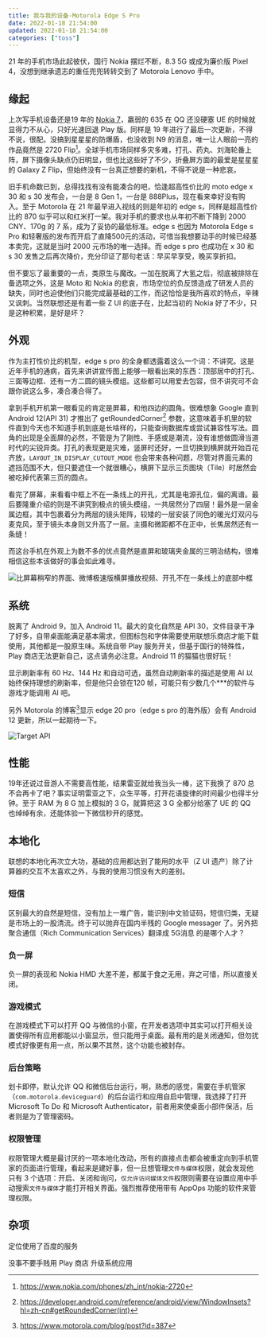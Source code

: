 ```yaml
---
title: 我与我的设备-Motorola Edge S Pro
date: 2022-01-18 21:54:00
updated: 2022-01-18 21:54:00
categories: ["toss"]
---
```


21 年的手机市场此起彼伏，国行 Nokia 摆烂不断，8.3 5G 或成为廉价版 Pixel 4，没想到继承遗志的重任兜兜转转交到了 Motorola Lenovo 手中。<!--more-->

## 缘起

上次写手机设备还是19 年的 [Nokia 7](../with-my-nokia-7/)，羸弱的 635 在 QQ 还没硬塞 UE 的时候就显得力不从心，只好光速回退 Play 版。同样是 19 年进行了最后一次更新，不得不说，很配。没搞到星星星的防爆盾，也没收到 N9 的消息，唯一让人眼前一亮的作品竟然是 2720 Flip[^1]。全球手机市场同样多灾多难，打孔、药丸、刘海轮番上阵，屏下摄像头缺点仍旧明显，但也比这些好了不少，折叠屏方面的最爱是星星星的 Galaxy Z Flip，但始终没有一台真正想要的新机，不得不说是一种悲哀。

旧手机命数已到，总得找找有没有能凑合的吧，恰逢超高性价比的 moto edge x 30 和 s 30 发布会，一台是 8 Gen 1，一台是 888Plus，现在看来幸好没有购入。至于 Motorola 在 21 年最早进入视线的则是年初的 edge s，同样是超高性价比的 870 似乎可以和红米打一架。我对手机的要求也从年初不断下降到 2000 CNY、170g 的 7 系，成为了妥协的最低标准。edge s 也因为 Motorola Edge s Pro 和轻奢版的发布而开启了直降500元的活动，可惜当我想要动手的时候已经基本卖完，这就是当时 2000 元市场的唯一选择。而 edge s pro 也成功在 x 30 和 s 30 发售之后再次降价，充分印证了那句老话：早买早享受，晚买享折扣。

但不要忘了最重要的一点，类原生与魔改。一加在脱离了大氢之后，彻底被排除在备选项之外，这是 Moto 和 Nokia 的悲哀，市场空位的负反馈造成了研发人员的缺失，同时也迫使他们只能完成最基础的工作，而这恰恰是我所喜欢的特点，辛辣又讽刺。当然联想还是有着一些 Z UI 的底子在，比起当初的 Nokia 好了不少，只是这种积累，是好是坏？

## 外观

作为主打性价比的机型，edge s pro 的全身都透露着这么一个词：不讲究。这是近年手机的通病，首先来讲讲宣传图上能够一眼看出来的东西：顶部居中的打孔、三面等边框、还有一方二圆的镜头模组。这些都可以用爱去包容，但不讲究可不会跟你说这么多，凑合凑合得了。

拿到手机开机第一眼看见的肯定是屏幕，和他四边的圆角。很难想象 Google 直到 Android 12(API 31) 才推出了 getRoundedCorner[^2] 参数，这意味着手机里的软件直到今天也不知道手机到底是长啥样的，只能查询数据库或尝试兼容性写法。圆角的出现是全面屏的必然，不管是为了刚性、手感或是潮流，没有谁想做圆滑当道时代的尖锐异类。打孔的表现更是灾难，竖屏时还好，一旦切换到横屏就开始百花齐放，`LAYOUT_IN_DISPLAY_CUTOUT_MODE` 也会带来各种问题，尽管对界面元素的遮挡范围不大，但只要遮住一个就很糟心，横屏下显示三页图块（Tile）时居然会被吃掉代表第三页的圆点。

看完了屏幕，来看看中框上不在一条线上的开孔，尤其是电源孔位，偏的离谱。最后要隆重介绍的则是不讲究到极点的镜头模组，一共居然分了四层！最外是一层金属边框，其中包裹着分为两层的镜头矩阵，较矮的一层安装了同色的暖光灯双闪与麦克风，至于镜头本身则又升高了一层。主摄和微距都不在正中，长焦居然还有一条缝！

而这台手机在外观上为数不多的优点竟然是直屏和玻璃夹金属的三明治结构，很难相信这些本该做好的事会如此难寻。

![比屏幕稍窄的界面、微博极速版横屏播放视频、开孔不在一条线上的底部中框](/images/with-my-motorola-edge-s-pro/slim-content-video-play-bottom.webp)

## 系统

脱离了 Android 9，加入 Android 11。最大的变化自然是 API 30，文件目录干净了好多，自带桌面能满足基本需求，但图标包和字体需要使用联想乐商店才能下载使用，其他都是一股原生味。系统自带 Play 服务开关，但基于国行的特殊性，Play 商店无法更新自己，这点请务必注意。Android 11 的猫猫也很好玩！

显示刷新率有 60 Hz、144 Hz 和自动可选，虽然自动刷新率的描述是使用 AI 以始终保持理想的刷新率，但是他只会锁在120 帧，可能只有少数几个\*\*\*的软件与游戏才能调用 AI 吧。

另外 Motorola 的博客[^3]显示 edge 20 pro（edge s pro 的海外版）会有 Android 12 更新，所以一起期待一下。

![Target API](/images/with-my-motorola-edge-s-pro/target-api.webp)

## 性能

19年还说过音游人不需要高性能，结果雷亚就给我当头一棒，这下我换了 870 总不会再卡了吧？事实证明雷亚之下，众生平等，打开花语旋律的时间最少也得半分钟。至于 RAM 为 8 G 加上模拟的 3 G，就算把这 3 G 全都分给塞了 UE 的 QQ 也绰绰有余，还能体验一下微信秒开的感觉。

## 本地化

联想的本地化再次立大功，基础的应用都达到了能用的水平（Z UI 遗产）除了计算器的交互不太喜欢之外，与我的使用习惯没有大的差别。

### 短信

区别最大的自然是短信，没有加上一堆广告，能识别中文验证码，短信归类，无疑是市场上的一股清流。终于可以抛弃在国内半残的 Google messager 了。另外把聚合通信（Rich Communication Services）翻译成 5G消息 的是哪个人才？

### 负一屏

负一屏的表现和 Nokia HMD 大差不差，都属于食之无用，弃之可惜，所以直接关闭。

### 游戏模式

在游戏模式下可以打开 QQ 与微信的小窗，在开发者选项中其实可以打开相关设置使得所有应用都能以小窗显示，但只能用于桌面。最有用的是关闭通知，但勿扰模式好像更有用一点，所以果不其然，这个功能也被封存。

### 后台策略

划卡即停，默认允许 QQ 和微信后台运行，啊，熟悉的感觉，需要在手机管家（`com.motorola.deviceguard`）的后台运行和应用自启中管理，我选择了打开 Microsoft To Do 和 Microsoft Authenticator，前者用来使桌面小部件保活，后者则是为了管理密码。

### 权限管理

权限管理大概是最讨厌的一项本地化改动，所有的直接点击都会被重定向到手机管家的页面进行管理，看起来是建好事，但一旦想管理`文件与媒体`权限，就会发现他只有 3 个选项：开启、关闭和询问，`仅允许访问媒体文件`权限则需要在设置应用中手动搜索`文件与媒体`才能打开相关界面。强烈推荐使用带有 AppOps 功能的软件来管理权限。

## 杂项

定位使用了百度的服务

没事不要手贱用 Play 商店 升级系统应用

[^1]: https://www.nokia.com/phones/zh_int/nokia-2720
[^2]:https://developer.android.com/reference/android/view/WindowInsets?hl=zh-cn#getRoundedCorner(int)
[^3]:https://www.motorola.com/blog/post?id=387